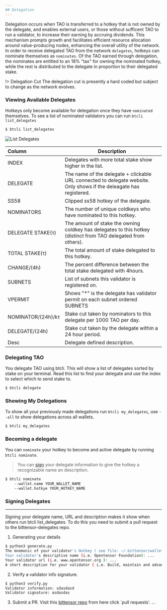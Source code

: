 ```yaml
---
## Delegation
---
```


Delegation occurs when TAO is transferred to a hotkey that is not owned by the delegate, and enables external users, or those without sufficent TAO to run a validator,  to increase their earning by accruing dividends. This mechanism prompts growth and facilitates efficient resource allocation around value-producing nodes, enhancing the overall utility of the network. In order to receive delegated TAO from the network ```delegates```, hotkeys can nominate themselves as ```nominates```. Of the TAO earned through delegation, the nominates are entitled to an 18% "tax" for owning the nominated hotkey, while the rest is distributed to the delegate in proportion to their delegated stake. 

!> Delegation Cut
The delegation cut is presently a hard coded but subject to change as the network evolves.

### Viewing Available Delegates
Hotkeys only become available for delegation once they have `nominated` themselves. To see a list of nominated validators you can run `btcli list_delegates`
```bash dark 
$ btcli list_delegates
```
![List Delegates](/images/list_delegates.png 'Output of List Delegates')

| Column | Description                                                 |
| :------ | ------------------------------------------------------------|
| INDEX   | Delegates with more total stake show higher in the list. |
| DELEGATE | The name of the delegate + clickable URL connected to delegate website. Only shows if the deleagate has registered. |
| SS58    | Clipped ss58 hotkey of the delegate.                       |
| NOMINATORS    | The number of unique coldkeys who have nominated to this hotkey.                       |
| DELEGATE STAKE(τ)    | The amount of stake the owning coldkey has delegates to this hotkey (distinct from TAO delegated from others).                       |
| TOTAL STAKE(τ)    | The total amount of stake delegated to this hotkey.                       |
| CHANGE/(4h)     | The percent difference between the total stake delegated with 4hours.                       |
| SUBNETS    | List of subnets this validator is registered on.                      |
| VPERMIT    | Shows "*" is the delegate has validator permit on each subnet ordered  SUBNETS                     |
| NOMINATOR/(24h)/kτ    | Stake cut taken by nominators to this delegate per 1000 TAO per day. |
| DELEGATE/(24h)    | Stake cut taken by the delegate within a 24 hour period.                        |
| Desc    | Delegate defined description.                     |


### Delegating TAO
You delegate TAO using btcli. This will show a list of delegates sorted by stake on your terminal. Read this list to find your delegate and use the index to select which to send stake to.
```bash dark 
$ btcli delegate
```

### Showing My Delegations
To show all your previously made delegations run `btcli my_delegates`, use `--all` to show delegations across all wallets.
```bash dark 
$ btcli my_delegates
```

### Becoming a delegate
You can `nominate` your hotkey to become and active delegate by running `btcli nominate`.
> You can [sign](../delegation/signing) your delegate information to give the hotkey a recognizable name an description.
```bash dark
$ btcli nominate
    --wallet.name YOUR_WALLET_NAME
    --wallet.hotkye YOUR_HOTKEY_NAME
```

### Signing Delegates
---

Signing your delegate name, URL and description makes it show when others run btcli list_delegates. To do this you need to submit a pull request to the bittensor-delegates repo. 


1. Generating your details
```bash dark title=bittensor/scripts/validator_info_signature/generate.py link=https://github.com/opentensor/bittensor/scripts/validator_info_signature/generate.py
$ python3 generate.py
The mnemonic of your validator's Hotkey ( see file: ~/.bittensor/wallets/<coldkey>/hotkeys/<validator> ): ...
Your validator's descriptive name (i.e. Opentensor Foundation): ...
Your validator url (i.e. www.opentensor.org ): ...
A short description for your validator ( i.e. Build, maintain and advance Bittensor): ...
```

2. Verify a validator info signature.
```bash dark title=bittensor/scripts/validator_info_signature/verify.py link=https://github.com/opentensor/bittensor/scripts/validator_info_signature/verify.py
$ python3 verify.py
Validator information: sdasdasd
Validator signature: asdasdas
```

3. Submit a PR.
Visit this [bittensor repo](https://github.com/opentensor/bittensor) from here click `pull requests'. ...


